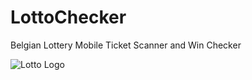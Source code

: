 # LottoChecker
Belgian Lottery Mobile Ticket Scanner and Win Checker

![Lotto Logo](https://www.loterie-nationale.be/cdn/media/CONTENT-SITE-ELEMENTS/Lotto/Articles-2016/Mais-ou-donc-est-ce-ticket-Lotto/pas-perdre-ticket-lotto-header.jpg?la=fr-BE)
